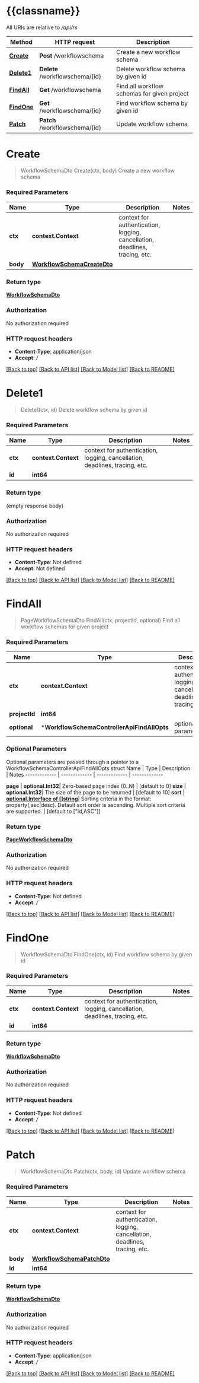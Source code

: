 # {{classname}}

All URIs are relative to */api/rs*

Method | HTTP request | Description
------------- | ------------- | -------------
[**Create**](WorkflowSchemaControllerApi.md#Create) | **Post** /workflowschema | Create a new workflow schema
[**Delete1**](WorkflowSchemaControllerApi.md#Delete1) | **Delete** /workflowschema/{id} | Delete workflow schema by given id
[**FindAll**](WorkflowSchemaControllerApi.md#FindAll) | **Get** /workflowschema | Find all workflow schemas for given project
[**FindOne**](WorkflowSchemaControllerApi.md#FindOne) | **Get** /workflowschema/{id} | Find workflow schema by given id
[**Patch**](WorkflowSchemaControllerApi.md#Patch) | **Patch** /workflowschema/{id} | Update workflow schema

# **Create**
> WorkflowSchemaDto Create(ctx, body)
Create a new workflow schema

### Required Parameters

Name | Type | Description  | Notes
------------- | ------------- | ------------- | -------------
 **ctx** | **context.Context** | context for authentication, logging, cancellation, deadlines, tracing, etc.
  **body** | [**WorkflowSchemaCreateDto**](WorkflowSchemaCreateDto.md)|  | 

### Return type

[**WorkflowSchemaDto**](WorkflowSchemaDto.md)

### Authorization

No authorization required

### HTTP request headers

 - **Content-Type**: application/json
 - **Accept**: */*

[[Back to top]](#) [[Back to API list]](../README.md#documentation-for-api-endpoints) [[Back to Model list]](../README.md#documentation-for-models) [[Back to README]](../README.md)

# **Delete1**
> Delete1(ctx, id)
Delete workflow schema by given id

### Required Parameters

Name | Type | Description  | Notes
------------- | ------------- | ------------- | -------------
 **ctx** | **context.Context** | context for authentication, logging, cancellation, deadlines, tracing, etc.
  **id** | **int64**|  | 

### Return type

 (empty response body)

### Authorization

No authorization required

### HTTP request headers

 - **Content-Type**: Not defined
 - **Accept**: Not defined

[[Back to top]](#) [[Back to API list]](../README.md#documentation-for-api-endpoints) [[Back to Model list]](../README.md#documentation-for-models) [[Back to README]](../README.md)

# **FindAll**
> PageWorkflowSchemaDto FindAll(ctx, projectId, optional)
Find all workflow schemas for given project

### Required Parameters

Name | Type | Description  | Notes
------------- | ------------- | ------------- | -------------
 **ctx** | **context.Context** | context for authentication, logging, cancellation, deadlines, tracing, etc.
  **projectId** | **int64**|  | 
 **optional** | ***WorkflowSchemaControllerApiFindAllOpts** | optional parameters | nil if no parameters

### Optional Parameters
Optional parameters are passed through a pointer to a WorkflowSchemaControllerApiFindAllOpts struct
Name | Type | Description  | Notes
------------- | ------------- | ------------- | -------------

 **page** | **optional.Int32**| Zero-based page index (0..N) | [default to 0]
 **size** | **optional.Int32**| The size of the page to be returned | [default to 10]
 **sort** | [**optional.Interface of []string**](string.md)| Sorting criteria in the format: property(,asc|desc). Default sort order is ascending. Multiple sort criteria are supported. | [default to [&quot;id,ASC&quot;]]

### Return type

[**PageWorkflowSchemaDto**](PageWorkflowSchemaDto.md)

### Authorization

No authorization required

### HTTP request headers

 - **Content-Type**: Not defined
 - **Accept**: */*

[[Back to top]](#) [[Back to API list]](../README.md#documentation-for-api-endpoints) [[Back to Model list]](../README.md#documentation-for-models) [[Back to README]](../README.md)

# **FindOne**
> WorkflowSchemaDto FindOne(ctx, id)
Find workflow schema by given id

### Required Parameters

Name | Type | Description  | Notes
------------- | ------------- | ------------- | -------------
 **ctx** | **context.Context** | context for authentication, logging, cancellation, deadlines, tracing, etc.
  **id** | **int64**|  | 

### Return type

[**WorkflowSchemaDto**](WorkflowSchemaDto.md)

### Authorization

No authorization required

### HTTP request headers

 - **Content-Type**: Not defined
 - **Accept**: */*

[[Back to top]](#) [[Back to API list]](../README.md#documentation-for-api-endpoints) [[Back to Model list]](../README.md#documentation-for-models) [[Back to README]](../README.md)

# **Patch**
> WorkflowSchemaDto Patch(ctx, body, id)
Update workflow schema

### Required Parameters

Name | Type | Description  | Notes
------------- | ------------- | ------------- | -------------
 **ctx** | **context.Context** | context for authentication, logging, cancellation, deadlines, tracing, etc.
  **body** | [**WorkflowSchemaPatchDto**](WorkflowSchemaPatchDto.md)|  | 
  **id** | **int64**|  | 

### Return type

[**WorkflowSchemaDto**](WorkflowSchemaDto.md)

### Authorization

No authorization required

### HTTP request headers

 - **Content-Type**: application/json
 - **Accept**: */*

[[Back to top]](#) [[Back to API list]](../README.md#documentation-for-api-endpoints) [[Back to Model list]](../README.md#documentation-for-models) [[Back to README]](../README.md)

